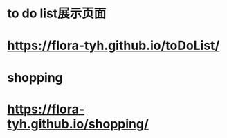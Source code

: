 # to do list展示页面
# https://flora-tyh.github.io/toDoList/
# shopping
# https://flora-tyh.github.io/shopping/
